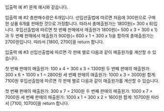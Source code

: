 입출력 예 #1
문제 예시와 같습니다.

입출력 예 #2
총판매수량은 6개입니다. 선입선출법에 따르면 처음에 300원으로 구매한 상품 6개를 판매한 것으로 가정합니다. 따라서 총매출원가는 1800원(= 300 x 6)입니다. 후입선출법에 따르면 첫 번째 판매에서 매출원가 1800원(= 500 x 3 + 300 x 1)과 두 번째 판매에서 매출원가 900원(= 600 x 1 + 300 x 1)을 합하여 총매출원가는 2700원입니다. 따라서 [1800, 2700]을 return 합니다.

입출력 예 #3
선입선출법에 따르면 각 판매 별로 다음과 같이 매출원가를 계산할 수 있습니다.

첫 번째 판매의 매출원가: 100 x 4 + 300 x 3 = 1300원
두 번째 판매의 매출원가: 300 x 6 + 1000 x 1 = 2800원
세 번째 판매의 매출원가: 1000 x 3 = 3000원
합계: 7100원
후입선출법에 따르면 각 판매 별로 다음과 같이 매출원가를 계산할 수 있습니다.

첫 번째 판매의 매출원가: 300 x 7 = 2100원
두 번째 판매의 매출원가: 1000 x 7 = 7000원
세 번째 판매의 매출원가: 1000 x 1 + 300 x 2 = 1600원
합계: 10700원
따라서 [7100, 10700]을 return 합니다.
